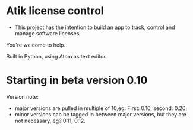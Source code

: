 # Atik license control

* This project has the intention to build an app to track, control and manage software licenses.

 You're welcome to help.

Built in Python, using Atom as text editor.

# Starting in beta version 0.10

Version note: 

 * major versions are pulled in multiple of 10,eg: First: 0.10, second: 0.20;
 * minor versions can be tagged in between major versions, but they are not necessary, eg? 0.11, 0.12.
